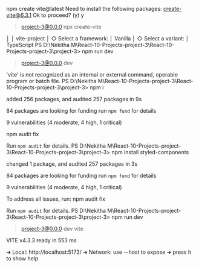  npm create vite@latest
Need to install the following packages:
create-vite@6.3.1
Ok to proceed? (y) y


> project-3@0.0.0 npx
> create-vite

│
│  vite-project
│
◇  Select a framework:
│  Vanilla
│
◇  Select a variant:
│  TypeScript
PS D:\Nekitha M\React-10-Projects-project-3\React-10-Projects-project-3\project-3> npm run dev

> project-3@0.0.0 dev

'vite' is not recognized as an internal or external command,
operable program or batch file.
PS D:\Nekitha M\React-10-Projects-project-3\React-10-Projects-project-3\project-3> npm i

added 256 packages, and audited 257 packages in 9s

84 packages are looking for funding
  run `npm fund` for details

9 vulnerabilities (4 moderate, 4 high, 1 critical)

  npm audit fix

Run `npm audit` for details.
PS D:\Nekitha M\React-10-Projects-project-3\React-10-Projects-project-3\project-3> npm install styled-components

changed 1 package, and audited 257 packages in 3s

84 packages are looking for funding
  run `npm fund` for details

9 vulnerabilities (4 moderate, 4 high, 1 critical)

To address all issues, run:
  npm audit fix

Run `npm audit` for details.
PS D:\Nekitha M\React-10-Projects-project-3\React-10-Projects-project-3\project-3> npm run dev

> project-3@0.0.0 dev
> vite


  VITE v4.3.3  ready in 553 ms

  ➜  Local:   http://localhost:5173/
  ➜  Network: use --host to expose
  ➜  press h to show help


